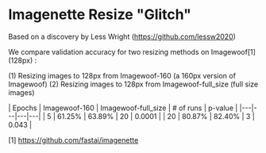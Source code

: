 # Imagenette Resize "Glitch"

Based on a discovery by Less Wright (https://github.com/lessw2020)


We compare validation accuracy for two resizing methods on Imagewoof[1]  (128px) :

(1) Resizing images to 128px from Imagewoof-160 (a 160px version of Imagewoof)
(2) Resizing images to 128px from Imagewoof-full_size (full size images)

| Epochs | Imagewoof-160 | Imagewoof-full_size | # of runs | p-value |
|---|---|---|---|
| 5 | 61.25% | 63.89% | 20 | 0.0001 |
| 20 | 80.87% | 82.40% | 3 | 0.043 |



[1] https://github.com/fastai/imagenette

